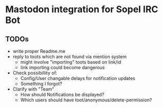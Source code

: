 # Mastodon integration for Sopel IRC Bot

## TODOs
- write proper Readme.me
- reply to toots which are not found via mention system
  - might involve "importing" toots based on link/id
  - link importing could become dangerous
- Check possibillity of:
  - Config/User changable delays for notification updates
  - Something I forgot?
- Clarify with "Team"
  - How should Notifications be displayed?
  - Which users should have toot/anonymous/delete-permission?
